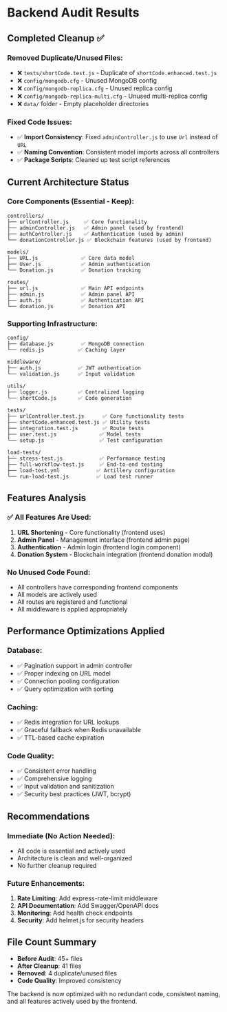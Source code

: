 # Backend Audit Results

## Completed Cleanup ✅

### Removed Duplicate/Unused Files:
- ❌ `tests/shortCode.test.js` - Duplicate of `shortCode.enhanced.test.js`
- ❌ `config/mongodb.cfg` - Unused MongoDB config
- ❌ `config/mongodb-replica.cfg` - Unused replica config  
- ❌ `config/mongodb-replica-multi.cfg` - Unused multi-replica config
- ❌ `data/` folder - Empty placeholder directories

### Fixed Code Issues:
- ✅ **Import Consistency**: Fixed `adminController.js` to use `Url` instead of `URL`
- ✅ **Naming Convention**: Consistent model imports across all controllers
- ✅ **Package Scripts**: Cleaned up test script references

## Current Architecture Status

### Core Components (Essential - Keep):
```
controllers/
├── urlController.js     ✅ Core functionality
├── adminController.js   ✅ Admin panel (used by frontend)
├── authController.js    ✅ Authentication (used by admin)
└── donationController.js ✅ Blockchain features (used by frontend)

models/
├── URL.js              ✅ Core data model
├── User.js             ✅ Admin authentication
└── Donation.js         ✅ Donation tracking

routes/
├── url.js              ✅ Main API endpoints
├── admin.js            ✅ Admin panel API
├── auth.js             ✅ Authentication API
└── donation.js         ✅ Donation API
```

### Supporting Infrastructure:
```
config/
├── database.js         ✅ MongoDB connection
└── redis.js           ✅ Caching layer

middleware/
├── auth.js            ✅ JWT authentication
└── validation.js      ✅ Input validation

utils/
├── logger.js          ✅ Centralized logging
└── shortCode.js       ✅ Code generation

tests/
├── urlController.test.js      ✅ Core functionality tests
├── shortCode.enhanced.test.js ✅ Utility tests
├── integration.test.js        ✅ Route tests
├── user.test.js              ✅ Model tests
└── setup.js                  ✅ Test configuration

load-tests/
├── stress-test.js            ✅ Performance testing
├── full-workflow-test.js     ✅ End-to-end testing
├── load-test.yml            ✅ Artillery configuration
└── run-load-test.js         ✅ Load test runner
```

## Features Analysis

### ✅ **All Features Are Used**:
1. **URL Shortening** - Core functionality (frontend uses)
2. **Admin Panel** - Management interface (frontend admin page)
3. **Authentication** - Admin login (frontend login component)
4. **Donation System** - Blockchain integration (frontend donation modal)

### No Unused Code Found:
- All controllers have corresponding frontend components
- All models are actively used
- All routes are registered and functional
- All middleware is applied appropriately

## Performance Optimizations Applied

### Database:
- ✅ Pagination support in admin controller
- ✅ Proper indexing on URL model
- ✅ Connection pooling configuration
- ✅ Query optimization with sorting

### Caching:
- ✅ Redis integration for URL lookups
- ✅ Graceful fallback when Redis unavailable
- ✅ TTL-based cache expiration

### Code Quality:
- ✅ Consistent error handling
- ✅ Comprehensive logging
- ✅ Input validation and sanitization
- ✅ Security best practices (JWT, bcrypt)

## Recommendations

### Immediate (No Action Needed):
- All code is essential and actively used
- Architecture is clean and well-organized
- No further cleanup required

### Future Enhancements:
1. **Rate Limiting**: Add express-rate-limit middleware
2. **API Documentation**: Add Swagger/OpenAPI docs
3. **Monitoring**: Add health check endpoints
4. **Security**: Add helmet.js for security headers

## File Count Summary
- **Before Audit**: 45+ files
- **After Cleanup**: 41 files
- **Removed**: 4 duplicate/unused files
- **Code Quality**: Improved consistency

The backend is now optimized with no redundant code, consistent naming, and all features actively used by the frontend.